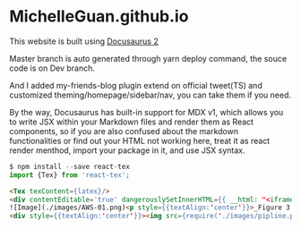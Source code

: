 # MichelleGuan.github.io

This website is built using [Docusaurus 2](https://docusaurus.io/)

Master branch is auto generated through yarn deploy command, the souce code is on Dev branch.

And I added my-friends-blog plugin extend on official tweet(TS) and customized theming/homepage/sidebar/nav, you can take them if you need.

By the way, Docusaurus has built-in support for MDX v1, which allows you to write JSX within your Markdown files and render them as React components, so if you are also confused about the markdown functionalities or find out your HTML not working here, treat it as react render menthod, import your package in it, and use JSX syntax.   
```js
$ npm install --save react-tex
import {Tex} from 'react-tex';
```
```html
<Tex texContent={latex}/>
<div contentEditable='true' dangerouslySetInnerHTML={{ __html: "<iframe src='https://www.youtube.com/embed/cWDJoK8zw58' />" }}></div>
![Image](./images/AWS-01.png)<p style={{textAlign:'center'}}>_Figure 3.7 Kernel data structures for open files_</p>
<div style={{textAlign:'center'}}><img src={require('./images/pipline.png').default} /></div>
```
